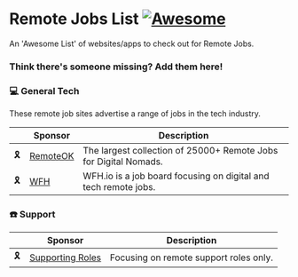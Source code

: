 # Remote Jobs List [![Awesome](https://cdn.rawgit.com/sindresorhus/awesome/d7305f38d29fed78fa85652e3a63e154dd8e8829/media/badge.svg)](https://github.com/sindresorhus/awesome)
 
An 'Awesome List' of websites/apps to check out for Remote Jobs.
 
 ### Think there's someone missing? Add them here!
 
 ### :computer: General Tech
 
 These remote job sites advertise a range of jobs in the tech industry.
 
 |    | Sponsor                                                                                                           | Description                                                   |
 |----|-------------------------------------------------------------------------------------------------------------------|---------------------------------------------------------------|
| 🎗️ | [RemoteOK](https://remoteok.io/) | The largest collection of 25000+ Remote Jobs for Digital Nomads.        |
| 🎗️ | [WFH](https://www.wfh.io/) | WFH.io is a job board focusing on digital and tech remote jobs.        |


### ☎️ Support

|    | Sponsor                                                                                                           | Description                                                   |
 |----|-------------------------------------------------------------------------------------------------------------------|---------------------------------------------------------------|
| 🎗️ | [Supporting Roles](https://supportingroles.io/) | Focusing on remote support roles only.        |
